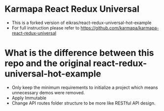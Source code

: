 # Karmapa React Redux Universal

 - This is a forked version of eikras/react-redux-universal-hot-example
 - For full instruction please refer to https://github.com/karmapa/karmapa-react-redux-universal

# What is the difference between this repo and the original react-redux-universal-hot-example

 - Only keep the minimum requirements to initialize a project which means unnecessary demos were removed.
 - Apply Immutable
 - Change API routes folder structure to be more like RESTful API design.
